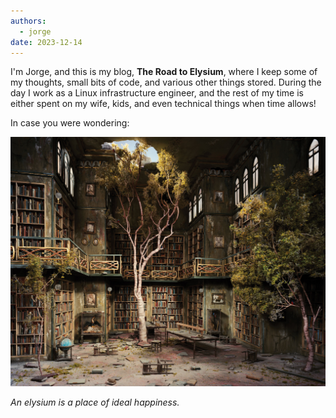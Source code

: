 ```yaml
---
authors:
  - jorge
date: 2023-12-14
---
```


I'm Jorge, and this is my blog, **The Road to Elysium**, where I keep some of my thoughts, small bits of code, and various other things stored.
During the day I work as a Linux infrastructure engineer, and the rest of my time
is either spent on my wife, kids, and even technical things when time allows!

In case you were wondering:

![Overgrown library](images/library.png)

_An elysium is a place of ideal happiness._
